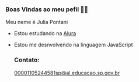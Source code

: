 ### Boas Vindas ao meu pefil 🩷🌻

Meu neme é Julia Pontani

- Estou estudando na [Alura](https://www.alura.com.br/)
- Estou me desnvolvendo na linguagem JavaScript

  ### Contato:
  00001105244581sp@al.educacao.sp.gov.br
